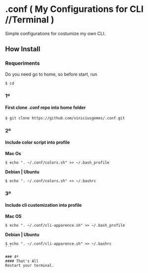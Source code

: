 # .conf ( My Configurations for CLI //Terminal )

Simple configurations for costumize my own CLI.

## How Install

### Requeriments
Do you need go to home, so before start, run
```
$ cd
```

### 1º
#### First clone .conf repo into home folder
```
$ git clone https://github.com/viniciusgomes/.conf.git
```

### 2º
#### Include color script into profile
**Mac Os**
```
$ echo ". ~/.conf/colors.sh" >> ~/.bash_profile
```
**Debian | Ubuntu**
```
$ echo ". ~/.conf/colors.sh" >> ~/.bashrc
```

### 3º
#### Include cli customization into profile
**Mac OS**
```
$ echo ". ~/.conf/cli-apparence.sh" >> ~/.bash_profile
```
**Debian | Ubuntu**
````
$ echo ". ~/.conf/cli-apparence.sh" >> ~/.bashrc
```

### 4º
#### That's All
Restart your terminal.


